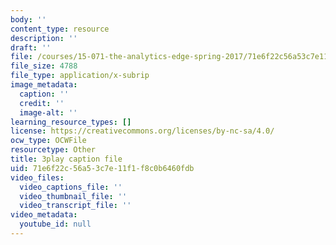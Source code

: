 ```yaml
---
body: ''
content_type: resource
description: ''
draft: ''
file: /courses/15-071-the-analytics-edge-spring-2017/71e6f22c56a53c7e11f1f8c0b6460fdb_f-EN4QySwAs.srt
file_size: 4788
file_type: application/x-subrip
image_metadata:
  caption: ''
  credit: ''
  image-alt: ''
learning_resource_types: []
license: https://creativecommons.org/licenses/by-nc-sa/4.0/
ocw_type: OCWFile
resourcetype: Other
title: 3play caption file
uid: 71e6f22c-56a5-3c7e-11f1-f8c0b6460fdb
video_files:
  video_captions_file: ''
  video_thumbnail_file: ''
  video_transcript_file: ''
video_metadata:
  youtube_id: null
---
```

